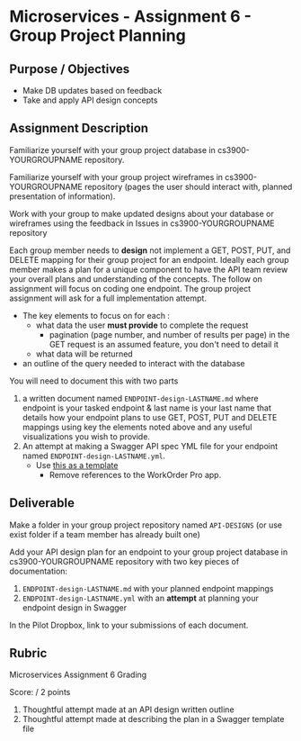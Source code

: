 # Microservices - Assignment 6 - Group Project Planning

## Purpose / Objectives

- Make DB updates based on feedback
- Take and apply API design concepts

## Assignment Description

Familiarize yourself with your group project database in cs3900-YOURGROUPNAME repository.

Familiarize yourself with your group project wireframes in cs3900-YOURGROUPNAME repository (pages the user should interact with, planned presentation of information).

Work with your group to make updated designs about your database or wireframes using the feedback in Issues in cs3900-YOURGROUPNAME repository

Each group member needs to **design** not implement a GET, POST, PUT, and DELETE mapping for their group project for an endpoint.  Ideally each group member makes a plan for a unique component to have the API team review your overall plans and understanding of the concepts.  The follow on assignment will focus on coding one endpoint.  The group project assignment will ask for a full implementation attempt.
- The key elements to focus on for each :
  - what data the user **must provide** to complete the request 
    - pagination (page number, and number of results per page) in the GET request is an assumed feature, you don't need to detail it
  - what data will be returned
 - an outline of the query needed to interact with the database

You will need to document this with two parts
1. a written document named `ENDPOINT-design-LASTNAME.md` where endpoint is your tasked endpoint & last name is your last name that details how your endpoint plans to use GET, POST, PUT and DELETE mappings using key the elements noted above and any useful visualizations you wish to provide.
2. An attempt at making a Swagger API spec YML file for your endpoint named `ENDPOINT-design-LASTNAME.yml`.
    - Use [this as a template](https://github.com/pattonsgirl/CS3900-AppSoftwareDev/blob/main/Microservices/WOMS-api-spec-withoutExamples.yaml)
        - Remove references to the WorkOrder Pro app.    

## Deliverable

Make a folder in your group project repository named `API-DESIGNS` (or use exist folder if a team member has already built one)

Add your API design plan for an endpoint to your group project database in cs3900-YOURGROUPNAME repository with two key pieces of documentation:
1. `ENDPOINT-design-LASTNAME.md` with your planned endpoint mappings
2. `ENDPOINT-design-LASTNAME.yml` with an **attempt** at planning your endpoint design in Swagger

In the Pilot Dropbox, link to your submissions of each document.

## Rubric

Microservices Assignment 6 Grading

Score:  / 2 points

1. Thoughtful attempt made at an API design written outline
2. Thoughtful attempt made at describing the plan in a Swagger template file
